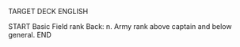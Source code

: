 TARGET DECK
ENGLISH

START
Basic
Field rank
Back: n. Army rank above captain and below general.
END
